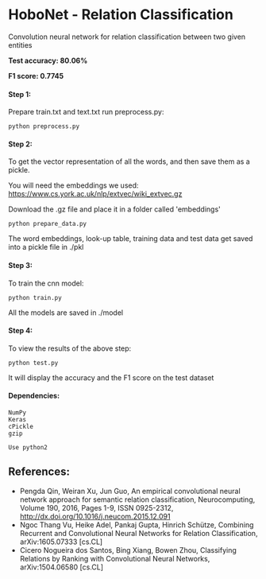 # HoboNet - Relation Classification
Convolution neural network for relation classification between two given entities

**Test accuracy: 80.06%**

**F1 score: 0.7745**

#### Step 1:
Prepare train.txt and text.txt run preprocess.py:
```
python preprocess.py
```

#### Step 2:
To get the vector representation of all the words, and then save them as a pickle.

You will need the embeddings we used: https://www.cs.york.ac.uk/nlp/extvec/wiki_extvec.gz

Download the .gz file and place it in a folder called 'embeddings'
```
python prepare_data.py
```
The word embeddings, look-up table, training data and test data get saved into a pickle file in ./pkl

#### Step 3:
To train the cnn model:
```
python train.py
```
All the models are saved in ./model

#### Step 4:
To view the results of the above step:
```
python test.py
```
It will display the accuracy and the F1 score on the test dataset

#### Dependencies:
```
NumPy
Keras
cPickle
gzip

Use python2
```

## References: 

- Pengda Qin, Weiran Xu, Jun Guo, An empirical convolutional neural network approach for semantic relation classification, Neurocomputing, Volume 190, 2016, Pages 1-9, ISSN 0925-2312, http://dx.doi.org/10.1016/j.neucom.2015.12.091
- Ngoc Thang Vu, Heike Adel, Pankaj Gupta, Hinrich Schütze, Combining Recurrent and Convolutional Neural Networks for Relation Classification, arXiv:1605.07333 [cs.CL]
- Cicero Nogueira dos Santos, Bing Xiang, Bowen Zhou, Classifying Relations by Ranking with Convolutional Neural Networks,  	arXiv:1504.06580 [cs.CL]
